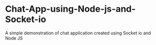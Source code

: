 # Chat-App-using-Node-js-and-Socket-io
A simple demonstration of chat application created using Socket io and Node JS
